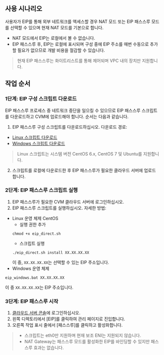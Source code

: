 ## 사용 시나리오
사용자가 EIP를 통해 외부 네트워크를 액세스할 경우 NAT 모드 또는 EIP 패스스루 모드를 선택할 수 있으며 현재 NAT 모드를 기본으로 합니다.
- NAT 모드에서 EIP는 로컬에서 볼 수 없습니다.
- EIP 패스스루 후, EIP는 로컬에 표시되며 구성 중에 EIP 주소를 매번 수동으로 추가할 필요가 없으므로 개발 비용을 절감할 수 있습니다.

> 현재 EIP 패스스루는 화이트리스트를 통해 제어되며 VPC 내의 장치만 지원합니다.

## 작업 순서
### 1단계: EIP 구성 스크립트 다운로드
EIP 패스스루 프로세스 중 네트워크 중단을 일으킬 수 있으므로 EIP 패스스루 스크립트를 다운로드하고 CVM에 업로드해야 합니다. 순서는 다음과 같습니다.
1.  EIP 패스스루 구성 스크립트를 다운로드하십시오. 다운로드 경로:
 -  [Linux 스크립트 다운로드](https://main.qcloudimg.com/raw/7d07d336030fb1324f3d55c891434612/eip_direct.zip)
 -  [Windows 스크립트 다운로드](https://mc.qcloudimg.com/static/archive/af1eee0dbe7d9407cddb3e1bd510cb3a/eip_windows.zip)

  >Linux 스크립트는 시스템 버전 CentOS 6.x, CentOS 7 및 Ubuntu를 지원합니다.
2. 스크립트를 로컬에 다운로드한 후 EIP 패스스루가 필요한 클라우드 서버에 업로드합니다.

### 2단계: EIP 패스스루 스크립트 실행
1. EIP 패스스루가 필요한 CVM 클라우드 서버에 로그인하십시오.
2. EIP 패스스루 스크립트를 실행하십시오. 자세한 방법:
 - Linux 운영 체제 CentOS
	 - 실행 권한 추가
	```
	chmod +x eip_direct.sh
	```
	- 스크립트 실행
	```
	./eip_direct.sh install XX.XX.XX.XX 
	```
	이 중, `XX.XX.XX.XX`는 선택할 수 있는 EIP 주소입니다.
 - Windows 운영 체제
```
eip_windows.bat XX.XX.XX.XX
```
이 중 `XX.XX.XX.XX`는 EIP 주소입니다.

### 3단계: EIP 패스스루 시작
1. [클라우드 서버 콘솔](https://console.cloud.tencent.com/cvm/overview)에 로그인하십시오.
2. 왼쪽 디렉토리에서 [EIP]를 클릭하여 관리 페이지로 진입합니다.
3. 오른쪽 작업 표시 줄에서 [패스스루]를 클릭하고 활성화합니다.

>- 스크립트는 eth0만 지원하며 현재 보조 ENI는 지원되지 않습니다.
>- NAT Gateway는 패스스루 모드를 활성화한 EIP를 바인딩할 수 있지만 패스스루 효과는 없습니다.
